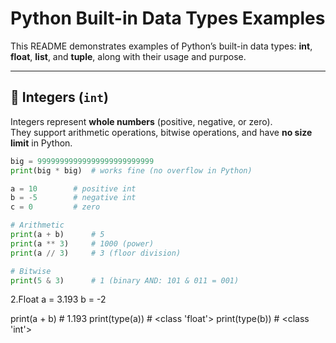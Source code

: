 # Python Built-in Data Types Examples

This README demonstrates examples of Python’s built-in data types: **int**, **float**, **list**, and **tuple**, along with their usage and purpose.

---

## 🔢 Integers (`int`)

Integers represent **whole numbers** (positive, negative, or zero).  
They support arithmetic operations, bitwise operations, and have **no size limit** in Python.

```python
big = 99999999999999999999999999
print(big * big)  # works fine (no overflow in Python)

a = 10        # positive int
b = -5        # negative int
c = 0         # zero

# Arithmetic
print(a + b)      # 5
print(a ** 3)     # 1000 (power)
print(a // 3)     # 3 (floor division)

# Bitwise
print(5 & 3)      # 1 (binary AND: 101 & 011 = 001)

```
2.Float
a = 3.193
b = -2

print(a + b)       # 1.193
print(type(a))     # <class 'float'>
print(type(b))     # <class 'int'>
